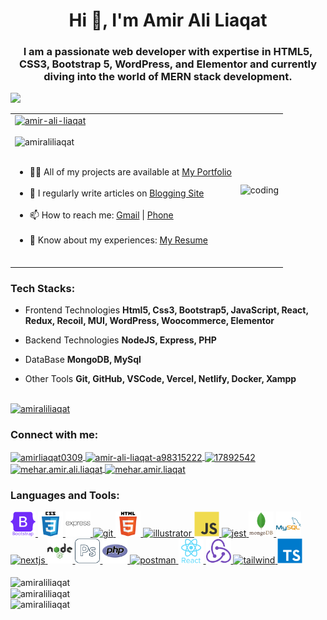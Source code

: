 <h1 align="center">Hi 👋, I'm Amir Ali Liaqat</h1>
<h3 align="center">
  I am a passionate web developer with expertise in HTML5, CSS3, Bootstrap 5, WordPress, and Elementor and currently diving into the world of MERN stack development.
</h3>

<img src="https://camo.githubusercontent.com/069e3ef2850e722ccaef748bf8cdadafeed9fd4a9ee1436daebd7e820f4402a7/68747470733a2f2f666972656261736573746f726167652e676f6f676c65617069732e636f6d2f76302f622f666c6578692d636f64696e672e61707073706f742e636f6d2f6f2f64656d706769372d35323066386435662d363364342d343435332d383832322d6462633134396165323766382e6769663f616c743d6d6564696126746f6b656e3d39316330633762322d393363332d343032392d623031312d316138373033633537333064" />

<table>
  <tr>
    <td>
      <a href="https://www.linkedin.com/in/amir-ali-liaqat" target="_blank">
        <img src="https://img.shields.io/twitter/follow/amirliaqat0309?logo=linkedin&style=for-the-badge" alt="amir-ali-liaqat" />
      </a>
      <br /><br />
      <img src="https://komarev.com/ghpvc/?username=amiraliliaqat&label=Profile%20views&color=0e75b6&style=flat" alt="amiraliliaqat" />
      <br /><br />
      <ul>
        <li>👨‍💻 All of my projects are available at <a href="https://amir-ali-liaqat.vercel.app">My Portfolio</a></li><br />
        <li>📝 I regularly write articles on <a href="http://byte.likesyou.org/blog">Blogging Site</a></li><br />
        <li>📫 How to reach me: <a href="mailto:amirliaqat2020@gmail.com">Gmail</a> | <a href="tel:+923090886518">Phone</a></li><br />
        <li>📄 Know about my experiences: <a href="https://drive.google.com/file/d/1DbTAm4LucVcbPvsDsaBpq2whymNxCWEC/view">My Resume</a></li><br />
      </ul>
    </td>
    <td>
      <img alt="coding" width="550" src="https://user-images.githubusercontent.com/55389276/140866485-8fb1c876-9a8f-4d6a-98dc-08c4981eaf70.gif" />
    </td>
  </tr>
</table>

<div>
  <h3>Tech Stacks:</h3>

  - Frontend Technologies **Html5, Css3, Bootstrap5, JavaScript, React, Redux, Recoil, MUI, WordPress, Woocommerce, Elementor**
  
  - Backend Technologies **NodeJS, Express, PHP**

  - DataBase **MongoDB, MySql**

  - Other Tools **Git, GitHub, VSCode, Vercel, Netlify, Docker, Xampp**
</div>
<br />

<div> 
  <a href="https://github.com/ryo-ma/github-profile-trophy">
    <img src="https://github-profile-trophy.vercel.app/?username=amiraliliaqat" alt="amiraliliaqat" />
  </a> 
</div>

<div>
  <h3>Connect with me:</h3>
  <a href="https://twitter.com/amirliaqat0309" target="blank">
    <img align="center" src="https://raw.githubusercontent.com/rahuldkjain/github-profile-readme-generator/master/src/images/icons/Social/twitter.svg" alt="amirliaqat0309" height="30" width="40" />
  </a>
  <a href="https://linkedin.com/in/amir-ali-liaqat" target="blank">
    <img align="center" src="https://raw.githubusercontent.com/rahuldkjain/github-profile-readme-generator/master/src/images/icons/Social/linked-in-alt.svg" alt="amir-ali-liaqat-a98315222" height="30" width="40" />
  </a>
  <a href="https://stackoverflow.com/users/17892542" target="blank">
    <img align="center" src="https://raw.githubusercontent.com/rahuldkjain/github-profile-readme-generator/master/src/images/icons/Social/stack-overflow.svg" alt="17892542" height="30" width="40" />
  </a>
  <a href="https://fb.com/mehar.amir.ali.liaqat" target="blank">
    <img align="center" src="https://raw.githubusercontent.com/rahuldkjain/github-profile-readme-generator/master/src/images/icons/Social/facebook.svg" alt="mehar.amir.ali.liaqat" height="30" width="40" />
  </a>
  <a href="https://instagram.com/amir.ali.liaqat" target="blank">
    <img align="center" src="https://raw.githubusercontent.com/rahuldkjain/github-profile-readme-generator/master/src/images/icons/Social/instagram.svg" alt="mehar.amir.liaqat" height="30" width="40" />
  </a>
</div>

<div> 
  <h3>Languages and Tools:</h3>
  <a href="https://getbootstrap.com" target="_blank" rel="noreferrer"> 
    <img src="https://raw.githubusercontent.com/devicons/devicon/master/icons/bootstrap/bootstrap-plain-wordmark.svg" alt="bootstrap" width="40" height="40"/> 
  </a> 
  <a href="https://www.w3schools.com/css/" target="_blank" rel="noreferrer"> 
    <img src="https://raw.githubusercontent.com/devicons/devicon/master/icons/css3/css3-original-wordmark.svg" alt="css3" width="40" height="40"/> 
  </a> 
  <a href="https://expressjs.com" target="_blank" rel="noreferrer"> 
    <img src="https://raw.githubusercontent.com/devicons/devicon/master/icons/express/express-original-wordmark.svg" alt="express" width="40" height="40"/> 
  </a> 
  <a href="https://git-scm.com/" target="_blank" rel="noreferrer"> 
    <img src="https://www.vectorlogo.zone/logos/git-scm/git-scm-icon.svg" alt="git" width="40" height="40"/> 
  </a> 
  <a href="https://www.w3.org/html/" target="_blank" rel="noreferrer"> 
    <img src="https://raw.githubusercontent.com/devicons/devicon/master/icons/html5/html5-original-wordmark.svg" alt="html5" width="40" height="40"/> 
  </a> 
  <a href="https://www.adobe.com/in/products/illustrator.html" target="_blank" rel="noreferrer"> 
    <img src="https://www.vectorlogo.zone/logos/adobe_illustrator/adobe_illustrator-icon.svg" alt="illustrator" width="40" height="40"/> 
  </a> 
  <a href="https://developer.mozilla.org/en-US/docs/Web/JavaScript" target="_blank" rel="noreferrer"> 
    <img src="https://raw.githubusercontent.com/devicons/devicon/master/icons/javascript/javascript-original.svg" alt="javascript" width="40" height="40"/> 
  </a> 
  <a href="https://jestjs.io" target="_blank" rel="noreferrer"> 
    <img src="https://www.vectorlogo.zone/logos/jestjsio/jestjsio-icon.svg" alt="jest" width="40" height="40"/> 
  </a> 
  <a href="https://www.mongodb.com/" target="_blank" rel="noreferrer"> 
    <img src="https://raw.githubusercontent.com/devicons/devicon/master/icons/mongodb/mongodb-original-wordmark.svg" alt="mongodb" width="40" height="40"/> 
  </a> 
  <a href="https://www.mysql.com/" target="_blank" rel="noreferrer"> 
    <img src="https://raw.githubusercontent.com/devicons/devicon/master/icons/mysql/mysql-original-wordmark.svg" alt="mysql" width="40" height="40"/> 
  </a> 
  <a href="https://nextjs.org/" target="_blank" rel="noreferrer"> 
    <img src="https://cdn.worldvectorlogo.com/logos/nextjs-2.svg" alt="nextjs" width="40" height="40"/> 
  </a> 
  <a href="https://nodejs.org" target="_blank" rel="noreferrer"> 
    <img src="https://raw.githubusercontent.com/devicons/devicon/master/icons/nodejs/nodejs-original-wordmark.svg" alt="nodejs" width="40" height="40"/> 
  </a> 
  <a href="https://www.photoshop.com/en" target="_blank" rel="noreferrer"> 
    <img src="https://raw.githubusercontent.com/devicons/devicon/master/icons/photoshop/photoshop-line.svg" alt="photoshop" width="40" height="40"/> 
  </a> 
  <a href="https://www.php.net" target="_blank" rel="noreferrer"> 
    <img src="https://raw.githubusercontent.com/devicons/devicon/master/icons/php/php-original.svg" alt="php" width="40" height="40"/> 
  </a> 
  <a href="https://postman.com" target="_blank" rel="noreferrer"> 
    <img src="https://www.vectorlogo.zone/logos/getpostman/getpostman-icon.svg" alt="postman" width="40" height="40"/> 
  </a> 
  <a href="https://reactjs.org/" target="_blank" rel="noreferrer"> 
    <img src="https://raw.githubusercontent.com/devicons/devicon/master/icons/react/react-original-wordmark.svg" alt="react" width="40" height="40"/> 
  </a> 
  <a href="https://redux.js.org" target="_blank" rel="noreferrer"> 
    <img src="https://raw.githubusercontent.com/devicons/devicon/master/icons/redux/redux-original.svg" alt="redux" width="40" height="40"/> 
  </a> 
  <a href="https://tailwindcss.com/" target="_blank" rel="noreferrer"> 
    <img src="https://www.vectorlogo.zone/logos/tailwindcss/tailwindcss-icon.svg" alt="tailwind" width="40" height="40"/> 
  </a> 
  <a href="https://www.typescriptlang.org/" target="_blank" rel="noreferrer"> 
    <img src="https://raw.githubusercontent.com/devicons/devicon/master/icons/typescript/typescript-original.svg" alt="typescript" width="40" height="40"/> 
  </a> 
</div>
</br>

<div>
  <img align="center" src="https://github-readme-stats.vercel.app/api?username=amiraliliaqat&show_icons=true&locale=en" alt="amiraliliaqat" /> </br>
  <img align="center" src="https://github-readme-streak-stats.herokuapp.com/?user=amiraliliaqat&" alt="amiraliliaqat" /> </br>
  <img align="left" src="https://github-readme-stats.vercel.app/api/top-langs?username=amiraliliaqat&show_icons=true&locale=en&layout=compact" alt="amiraliliaqat" />
</div>
